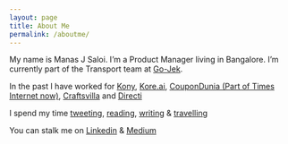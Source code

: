 ```yaml
---
layout: page
title: About Me
permalink: /aboutme/
---
```


My name is Manas J Saloi. I’m a Product Manager living in Bangalore. I’m currently part of the Transport team at [Go-Jek](https://www.go-jek.com/).

In the past I have worked for [Kony](https://www.kony.com/), [Kore.ai](https://kore.ai/), [CouponDunia (Part of Times Internet now)](https://www.coupondunia.in/), [Craftsvilla](https://www.craftsvilla.com/) and [Directi](https://www.directi.com/)

I spend my time [tweeting](https://twitter.com/manas_saloi), [reading](https://www.goodreads.com/user/show/9698257-manas-saloi), [writing](https://www.linkedin.com/in/manassaloi/detail/recent-activity/posts/) & [travelling](https://solitarywankers.quora.com/)

You can stalk me on [Linkedin](https://www.linkedin.com/in/manassaloi/) & [Medium](https://medium.com/@manas_saloi)
